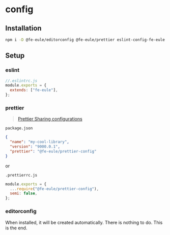 # config

## Installation

```bash
npm i -D @fe-eule/editorconfig @fe-eule/prettier eslint-config-fe-eule
```

## Setup

### eslint

```js
//.eslintrc.js
module.exports = {
  extends: ["fe-eule"],
};
```

### prettier

> [Prettier Sharing configurations](https://prettier.io/docs/en/configuration.html#sharing-configurations)

`package.json`

```json
{
  "name": "my-cool-library",
  "version": "9000.0.1",
  "prettier": "@fe-eule/prettier-config"
}
```

or

`.prettierrc.js`

```js
module.exports = {
  ...require("@fe-eule/prettier-config"),
  semi: false,
};
```

### editorconfig

When installed, it will be created automatically. There is nothing to do. This is the end.

